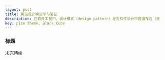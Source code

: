 ```yaml
---
layout: post
title: 常见设计模式学习笔记
description: 在软件工程中，设计模式（design pattern）是对软件设计中普遍存在（反复出现）的各种问题，所提出的解决方案。
key: pizn theme, Black Cube
---
```


### 标题
未完待续